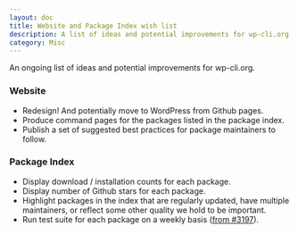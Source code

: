 ```yaml
---
layout: doc
title: Website and Package Index wish list
description: A list of ideas and potential improvements for wp-cli.org
category: Misc
---
```


An ongoing list of ideas and potential improvements for wp-cli.org.

### Website

* Redesign! And potentially move to WordPress from Github pages.
* Produce command pages for the packages listed in the package index.
* Publish a set of suggested best practices for package maintainers to follow.

### Package Index

* Display download / installation counts for each package.
* Display number of Github stars for each package.
* Highlight packages in the index that are regularly updated, have multiple maintainers, or reflect some other quality we hold to be important.
* Run test suite for each package on a weekly basis ([from #3197](https://github.com/wp-cli/wp-cli/issues/3197#issuecomment-238946219)).
